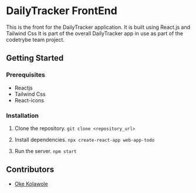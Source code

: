 # DailyTracker FrontEnd

This is the front for the DailyTracker application. It is built using React.js and Tailwind Css
It is part of the overall DailyTracker app in use as part of the codetrybe team project.

## Getting Started

### Prerequisites

- Reactjs
- Tailwind Css
- React-icons

### Installation

1. Clone the repository. ```git clone <repository_url>```

2. Install dependencies. ```npx create-react-app web-app-todo```

3. Run the server. ```npm start```


## Contributors

- [Oke Kolawole](https://github.com/Abiodun-Shittu)
